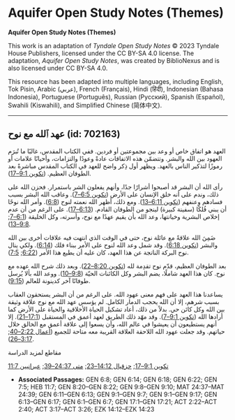 # Aquifer Open Study Notes (Themes)

**Aquifer Open Study Notes (Themes)**

This work is an adaptation of *Tyndale Open Study Notes* © 2023 Tyndale House Publishers, licensed under the CC BY\-SA 4\.0 license. The adaptation, *Aquifer Open Study Notes*, was created by BiblioNexus and is also licensed under CC BY\-SA 4\.0\.

This resource has been adapted into multiple languages, including English, Tok Pisin, Arabic (عربي), French (Français), Hindi (हिंदी), Indonesian (Bahasa Indonesia), Portuguese (Português), Russian (Русский), Spanish (Español), Swahili (Kiswahili), and Simplified Chinese (简体中文).



--------------------------------

## عهد ٱلله مع نوح (id: 702163)

العهد هو اتفاق خاص أو وعد بين مجموعتين أو فردين. ففي الكتاب المقدس، غالبًا ما تُبرَم العهود بين الله والبشر. وتتضمّن هذه الاتفاقات عادةً وعودًا والتزامات، وأحيانًا علامات أو رموزًا لتذكير الناس بالعهد. ويظهر أول ذِكر واضح للعهد في الكتاب المقدس مباشرةً بعد الطوفان العظيم. ([تكوين 9:1–17](https://ref.ly/Gen9:1-Gen9:17)).

رأى الله أن البشر قد أصبحوا أشرارًا جدًا، وأنهم يفعلون الشر باستمرار. فحزن الله على ذلك، وندم على أنه خلق الإنسان على الأرض ([تكوين 6:5–7](https://ref.ly/Gen6:5-Gen6:7)). وعاقب الله البشر بسبب فسادهم وعنفهم ([تكوين 6:11–13](https://ref.ly/Gen6:11-Gen6:13)). ومع ذلك، أظهر الله نعمته لنوح ([6:8](https://ref.ly/Gen6:8)). وأمر الله نوحًا أن يبني فُلكًا (سفينة كبيرة) لينجو من الطوفان القادم. ([6:13–17](https://ref.ly/Gen6:13-Gen6:17)). على الرغم من أن عدم إخلاص البشرية وخيانتها، وعد الله بأن يقيم عهدًا مع نوح، وأسرته، وكل الخليقة ([6:1–7](https://ref.ly/Gen6:1-Gen6:7); [9:8–13](https://ref.ly/Gen9:8-Gen9:13)).

ضَمِنَ الله علاقةً مع عائلة نوح، حتى في الوقت الذي انتهت فيه علاقات أخرى بين الله والبشر ([تكوين 6:18](https://ref.ly/Gen6:18)). وقد شمل وعد الله لنوح على الأمر ببناء فلك ([6:14](https://ref.ly/Gen6:14)). ولكي ينال نوح البركة الناتجة عن هذا العهد، كان عليه أن يطيع هذا الأمر ([6:22](https://ref.ly/Gen6:22); [7:5](https://ref.ly/Gen7:5)).

بعد الطوفان العظيم، قدّم نوح تقدِمة لله ([تكوين 8:20–22](https://ref.ly/Gen8:20-Gen8:22)). وبعد ذلك شرح الله عهده مع نوح. كان هذا العهد شاملًا، يضم البشر وكل الكائنات الحيّة ([9:8–10](https://ref.ly/Gen9:8-Gen9:10)). ووعد الله بألا يُرسل طوفانًا آخر كدينونة للعالم ([9:15](https://ref.ly/Gen9:15)).

يساعدنا هذا العهد على فهم معنى عهود الله. على الرغم من أن البشر يستحقون العقاب بسبب شرهم، إلا أن الله يحجب الدمار الكامل. لم يؤسس عهد الله مع نوح علاقة وثيقة بين الله وكل كائن حي. بدلاً من ذلك، أعاد تشكيل الحياة الأخلاقية والحياة على الأرض كما أرادها الله ([تكوين 9:1–7](https://ref.ly/Gen9:1-Gen9:7)). وقد مهّد ذلك الطريق لعهد أعمق في المستقبل ([17:1–21](https://ref.ly/Gen17:1-Gen17:21)). إلا أنهم يستطيعون أن يعيشوا في عالم الله، وأن يسعوا إلى علاقة أعمق مع الخالق خلال حياتهم. وقد جعلت عهود الله اللاحقة العلاقة القريبة معه متاحة للجميع ([أعمال 2:22–40](https://ref.ly/Acts2:22-Acts2:40); [3:17–26](https://ref.ly/Acts3:17-Acts3:26)).

مقاطع لمزيد الدراسة

[تكوين 9:1–17](https://ref.ly/Gen9:1-Gen9:17); [حزقيال 14:12–23](https://ref.ly/Ezek14:12-Ezek14:23); [متى 24:37–39](https://ref.ly/Matt24:37-Matt24:39); [عبرانيين 11:7](https://ref.ly/Heb11:7)

* **Associated Passages:** GEN 6:8; GEN 6:14; GEN 6:18; GEN 6:22; GEN 7:5; HEB 11:7; GEN 8:20–GEN 8:22; GEN 9:8–GEN 9:10; MAT 24:37–MAT 24:39; GEN 6:11–GEN 6:13; GEN 9:1–GEN 9:7; GEN 9:1–GEN 9:17; GEN 6:13–GEN 6:17; GEN 6:1–GEN 6:7; GEN 17:1–GEN 17:21; ACT 2:22–ACT 2:40; ACT 3:17–ACT 3:26; EZK 14:12–EZK 14:23

